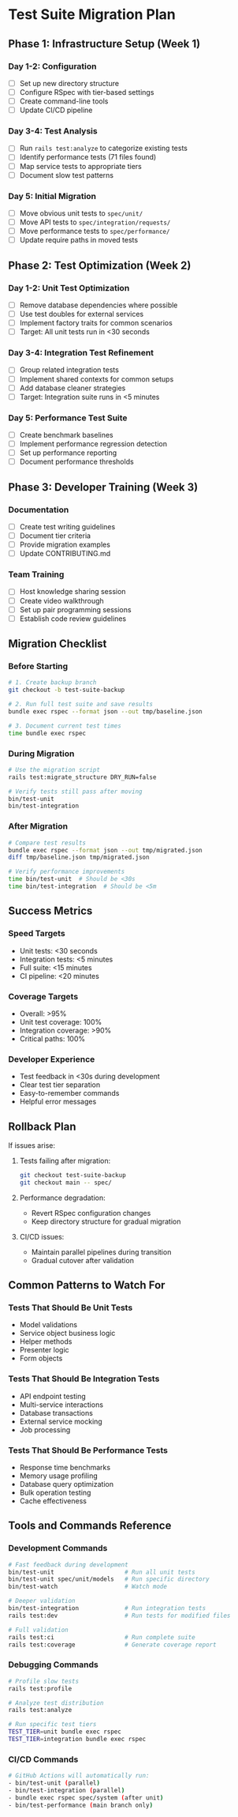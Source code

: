 # Test Suite Migration Plan

## Phase 1: Infrastructure Setup (Week 1)

### Day 1-2: Configuration
- [ ] Set up new directory structure
- [ ] Configure RSpec with tier-based settings
- [ ] Create command-line tools
- [ ] Update CI/CD pipeline

### Day 3-4: Test Analysis
- [ ] Run `rails test:analyze` to categorize existing tests
- [ ] Identify performance tests (71 files found)
- [ ] Map service tests to appropriate tiers
- [ ] Document slow test patterns

### Day 5: Initial Migration
- [ ] Move obvious unit tests to `spec/unit/`
- [ ] Move API tests to `spec/integration/requests/`
- [ ] Move performance tests to `spec/performance/`
- [ ] Update require paths in moved tests

## Phase 2: Test Optimization (Week 2)

### Day 1-2: Unit Test Optimization
- [ ] Remove database dependencies where possible
- [ ] Use test doubles for external services
- [ ] Implement factory traits for common scenarios
- [ ] Target: All unit tests run in <30 seconds

### Day 3-4: Integration Test Refinement
- [ ] Group related integration tests
- [ ] Implement shared contexts for common setups
- [ ] Add database cleaner strategies
- [ ] Target: Integration suite runs in <5 minutes

### Day 5: Performance Test Suite
- [ ] Create benchmark baselines
- [ ] Implement performance regression detection
- [ ] Set up performance reporting
- [ ] Document performance thresholds

## Phase 3: Developer Training (Week 3)

### Documentation
- [ ] Create test writing guidelines
- [ ] Document tier criteria
- [ ] Provide migration examples
- [ ] Update CONTRIBUTING.md

### Team Training
- [ ] Host knowledge sharing session
- [ ] Create video walkthrough
- [ ] Set up pair programming sessions
- [ ] Establish code review guidelines

## Migration Checklist

### Before Starting
```bash
# 1. Create backup branch
git checkout -b test-suite-backup

# 2. Run full test suite and save results
bundle exec rspec --format json --out tmp/baseline.json

# 3. Document current test times
time bundle exec rspec
```

### During Migration
```bash
# Use the migration script
rails test:migrate_structure DRY_RUN=false

# Verify tests still pass after moving
bin/test-unit
bin/test-integration
```

### After Migration
```bash
# Compare test results
bundle exec rspec --format json --out tmp/migrated.json
diff tmp/baseline.json tmp/migrated.json

# Verify performance improvements
time bin/test-unit  # Should be <30s
time bin/test-integration  # Should be <5m
```

## Success Metrics

### Speed Targets
- Unit tests: <30 seconds
- Integration tests: <5 minutes
- Full suite: <15 minutes
- CI pipeline: <20 minutes

### Coverage Targets
- Overall: >95%
- Unit test coverage: 100%
- Integration coverage: >90%
- Critical paths: 100%

### Developer Experience
- Test feedback in <30s during development
- Clear test tier separation
- Easy-to-remember commands
- Helpful error messages

## Rollback Plan

If issues arise:

1. Tests failing after migration:
   ```bash
   git checkout test-suite-backup
   git checkout main -- spec/
   ```

2. Performance degradation:
   - Revert RSpec configuration changes
   - Keep directory structure for gradual migration

3. CI/CD issues:
   - Maintain parallel pipelines during transition
   - Gradual cutover after validation

## Common Patterns to Watch For

### Tests That Should Be Unit Tests
- Model validations
- Service object business logic
- Helper methods
- Presenter logic
- Form objects

### Tests That Should Be Integration Tests
- API endpoint testing
- Multi-service interactions
- Database transactions
- External service mocking
- Job processing

### Tests That Should Be Performance Tests
- Response time benchmarks
- Memory usage profiling
- Database query optimization
- Bulk operation testing
- Cache effectiveness

## Tools and Commands Reference

### Development Commands
```bash
# Fast feedback during development
bin/test-unit                    # Run all unit tests
bin/test-unit spec/unit/models   # Run specific directory
bin/test-watch                   # Watch mode

# Deeper validation
bin/test-integration             # Run integration tests
rails test:dev                   # Run tests for modified files

# Full validation
rails test:ci                    # Run complete suite
rails test:coverage              # Generate coverage report
```

### Debugging Commands
```bash
# Profile slow tests
rails test:profile

# Analyze test distribution
rails test:analyze

# Run specific test tiers
TEST_TIER=unit bundle exec rspec
TEST_TIER=integration bundle exec rspec
```

### CI/CD Commands
```bash
# GitHub Actions will automatically run:
- bin/test-unit (parallel)
- bin/test-integration (parallel)
- bundle exec rspec spec/system (after unit)
- bin/test-performance (main branch only)
```